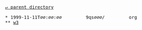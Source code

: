 <pre>
  <a href="../">&#x21b5; parent directory</a>
  
  * 1999-11-11T∅∅:∅∅:∅∅&#x0009;&#x0009;9qs∅∅∅/&#x0009;&#x0009;org
  ** <a href="w3">w3</a>
</pre>
